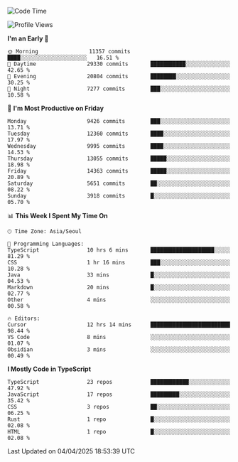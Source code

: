 <!--START_SECTION:waka-->
![Code Time](http://img.shields.io/badge/Code%20Time-7%2C525%20hrs%204%20mins-blue)

![Profile Views](http://img.shields.io/badge/Profile%20Views-0-blue)

**I'm an Early 🐤** 

```text
🌞 Morning                11357 commits       ████░░░░░░░░░░░░░░░░░░░░░   16.51 % 
🌆 Daytime                29330 commits       ███████████░░░░░░░░░░░░░░   42.65 % 
🌃 Evening                20804 commits       ████████░░░░░░░░░░░░░░░░░   30.25 % 
🌙 Night                  7277 commits        ███░░░░░░░░░░░░░░░░░░░░░░   10.58 % 
```
📅 **I'm Most Productive on Friday** 

```text
Monday                   9426 commits        ███░░░░░░░░░░░░░░░░░░░░░░   13.71 % 
Tuesday                  12360 commits       ████░░░░░░░░░░░░░░░░░░░░░   17.97 % 
Wednesday                9995 commits        ████░░░░░░░░░░░░░░░░░░░░░   14.53 % 
Thursday                 13055 commits       █████░░░░░░░░░░░░░░░░░░░░   18.98 % 
Friday                   14363 commits       █████░░░░░░░░░░░░░░░░░░░░   20.89 % 
Saturday                 5651 commits        ██░░░░░░░░░░░░░░░░░░░░░░░   08.22 % 
Sunday                   3918 commits        █░░░░░░░░░░░░░░░░░░░░░░░░   05.70 % 
```


📊 **This Week I Spent My Time On** 

```text
🕑︎ Time Zone: Asia/Seoul

💬 Programming Languages: 
TypeScript               10 hrs 6 mins       ████████████████████░░░░░   81.29 % 
CSS                      1 hr 16 mins        ███░░░░░░░░░░░░░░░░░░░░░░   10.28 % 
Java                     33 mins             █░░░░░░░░░░░░░░░░░░░░░░░░   04.53 % 
Markdown                 20 mins             █░░░░░░░░░░░░░░░░░░░░░░░░   02.77 % 
Other                    4 mins              ░░░░░░░░░░░░░░░░░░░░░░░░░   00.58 % 

🔥 Editors: 
Cursor                   12 hrs 14 mins      █████████████████████████   98.44 % 
VS Code                  8 mins              ░░░░░░░░░░░░░░░░░░░░░░░░░   01.07 % 
Obsidian                 3 mins              ░░░░░░░░░░░░░░░░░░░░░░░░░   00.49 % 
```

**I Mostly Code in TypeScript** 

```text
TypeScript               23 repos            ████████████░░░░░░░░░░░░░   47.92 % 
JavaScript               17 repos            █████████░░░░░░░░░░░░░░░░   35.42 % 
CSS                      3 repos             ██░░░░░░░░░░░░░░░░░░░░░░░   06.25 % 
Rust                     1 repo              █░░░░░░░░░░░░░░░░░░░░░░░░   02.08 % 
HTML                     1 repo              █░░░░░░░░░░░░░░░░░░░░░░░░   02.08 % 
```




 Last Updated on 04/04/2025 18:53:39 UTC
<!--END_SECTION:waka-->

